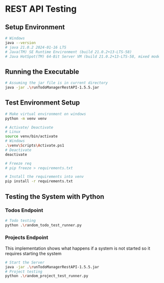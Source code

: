 # REST API Testing

## Setup Environment
```bash
# Windows
java --version
# java 21.0.2 2024-01-16 LTS
# Java(TM) SE Runtime Environment (build 21.0.2+13-LTS-58)
# Java HotSpot(TM) 64-Bit Server VM (build 21.0.2+13-LTS-58, mixed mode, sharing)
```

## Running the Executable
```bash
# Assuming the jar file is in current directory
java -jar .\runTodoManagerRestAPI-1.5.5.jar
```

## Test Environment Setup 
```bash
# Make virtual environment on windows
python -m venv venv

# Activate/ Deactivate
# Linux
source venv/bin/activate
# Windows
.\venv\Scripts\Activate.ps1       
# Deactivate
deactivate

# Freeze req
# pip freeze > requirements.txt

# Install the requirements into venv
pip install -r requirements.txt
```

## Testing the System with Python


### Todos Endpoint
```bash
# Todo testing
python .\random_todo_test_runner.py  
```
### Projects Endpoint
This implementation shows what happens if a system is not started so it requires starting the system
```bash
# Start the Server
java -jar .\runTodoManagerRestAPI-1.5.5.jar
# Project testing
python .\random_project_test_runner.py  
```